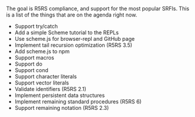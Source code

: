 The goal is R5RS compliance, and support for the most popular SRFIs.
This is a list of the things that are on the agenda right now.

* Support try/catch
* Add a simple Scheme tutorial to the REPLs
* Use scheme.js for browser-repl and GitHub page
* Implement tail recursion optimization (R5RS 3.5)
* Add scheme.js to npm
* Support macros
* Support do
* Support cond
* Support character literals
* Support vector literals
* Validate identifiers (R5RS 2.1)
* Implement persistent data structures
* Implement remaining standard procedures (R5RS 6)
* Support remaining notation (R5RS 2.3)
